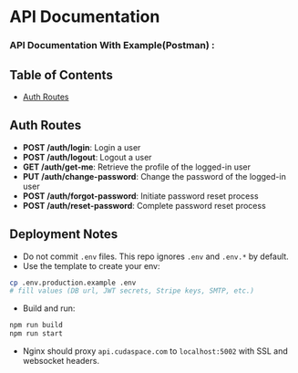 # API Documentation

### API Documentation With Example(Postman) : 

## Table of Contents
- [Auth Routes](#auth-routes)


## Auth Routes
- **POST /auth/login**: Login a user
- **POST /auth/logout**: Logout a user
- **GET /auth/get-me**: Retrieve the profile of the logged-in user
- **PUT /auth/change-password**: Change the password of the logged-in user
- **POST /auth/forgot-password**: Initiate password reset process
- **POST /auth/reset-password**: Complete password reset process

## Deployment Notes

- Do not commit `.env` files. This repo ignores `.env` and `.env.*` by default.
- Use the template to create your env:

```bash
cp .env.production.example .env
# fill values (DB url, JWT secrets, Stripe keys, SMTP, etc.)
```

- Build and run:

```bash
npm run build
npm run start
```

- Nginx should proxy `api.cudaspace.com` to `localhost:5002` with SSL and websocket headers.
